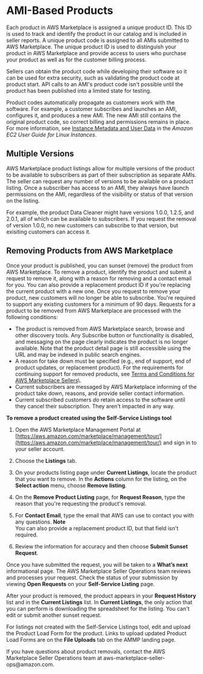 # AMI\-Based Products<a name="ami-products"></a>

Each product in AWS Marketplace is assigned a unique product ID\. This ID is used to track and identify the product in our catalog and is included in seller reports\. A unique product code is assigned to all AMIs submitted to AWS Marketplace\. The unique product ID is used to distinguish your product in AWS Marketplace and provide access to users who purchase your product as well as for the customer billing process\. 

Sellers can obtain the product code while developing their software so it can be used for extra security, such as validating the product code at product start\. API calls to an AMI's product code isn't possible until the product has been published into a limited state for testing\. 


Product codes automatically propagate as customers work with the software\. For example, a customer subscribes and launches an AMI, configures it, and produces a new AMI\. The new AMI still contains the original product code, so correct billing and permissions remains in place\. For more information, see [Instance Metadata and User Data](https://docs.aws.amazon.com/AWSEC2/latest/UserGuide//ec2-instance-metadata.html) in the *Amazon EC2 User Guide for Linux Instances*\. 

## Multiple Versions<a name="multiple-versions"></a>

AWS Marketplace product listings allow for multiple versions of the product to be available to subscribers as part of their subscription as separate AMIs\. The seller can request any number of versions to be available on a product listing\. Once a subscriber has access to an AMI, they always have launch permissions on the AMI, regardless of the visibility or status of that version on the listing\. 

 For example, the product Data Cleaner might have versions 1\.0\.0, 1\.2\.5, and 2\.0\.1, all of which can be available to subscribers\. If you request the removal of version 1\.0\.0, no new customers can subscribe to that version, but exisiting customers can access it\. 

## Removing Products from AWS Marketplace<a name="removing-products-from-aws-marketplace"></a>

Once your product is published, you can sunset \(remove\) the product from AWS Marketplace\. To remove a product, identify the product and submit a request to remove it, along with a reason for removing and a contact email for you\. You can also provide a replacement product ID if you're replacing the current product with a new one\. Once you request to remove your product, new customers will no longer be able to subscribe\. You're required to support any existing customers for a minimum of 90 days\. Requests for a product to be removed from AWS Marketplace are processed with the following conditions: 
+  The product is removed from AWS Marketplace search, browse and other discovery tools\. Any Subscribe button or functionality is disabled, and messaging on the page clearly indicates the product is no longer available\. Note that the product detail page is still accessible using the URL and may be indexed in public search engines\. 
+  A reason for take down must be specified \(e\.g\., end of support, end of product updates, or replacement product\)\. For the requirements for continuing support for removed products, see [Terms and Conditions for AWS Marketplace Sellers](https://aws.amazon.com/marketplace/management/terms?)\. 
+  Current subscribers are messaged by AWS Marketplace informing of the product take down, reasons, and provide seller contact information\. 
+  Current subscribed customers *do* retain access to the software until they cancel their subscription\. They aren't impacted in any way\. 

**To remove a product created using the Self\-Service Listings tool**

1. Open the AWS Marketplace Management Portal at [https://aws.amazon.com/marketplace/management/tour/](https://aws.amazon.com/marketplace/management/tour/) and sign in to your seller account\.

1. Choose the **Listings** tab\.

1. On your products listing page under **Current Listings**, locate the product that you want to remove\. In the **Actions** column for the listing, on the **Select action** menu, choose **Remove listing**\.

1. On the **Remove Product Listing** page, for **Request Reason**, type the reason that you're requesting the product's removal\.

1. For **Contact Email**, type the email that AWS can use to contact you with any questions\.
**Note**  
You can also provide a replacement product ID, but that field isn't required\.

1. Review the information for accuracy and then choose **Submit Sunset Request**\. 

Once you have submitted the request, you will be taken to a **What’s next** informational page\. The AWS Marketplace Seller Operations team reviews and processes your request\. Check the status of your submission by viewing **Open Requests** on your **Self\-Service Listing** page\.

After your product is removed, the product appears in your **Request History** list and in the **Current Listings** list\. In **Current Listings**, the only action that you can perform is downloading the spreadsheet for the listing\. You can't edit or submit another sunset request\. 

For listings not created with the Self\-Service Listings tool, edit and upload the Product Load Form for the product\. Links to upload updated Product Load Forms are on the **File Uploads** tab on the AMMP landing page\.

 If you have questions about product removals, contact the AWS Marketplace Seller Operations team at aws\-marketplace\-seller\-ops@amazon\.com\.